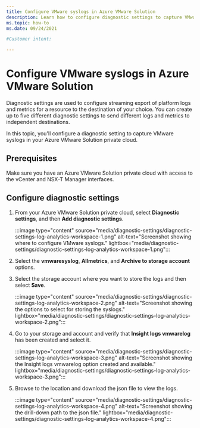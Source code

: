 ```yaml
---
title: Configure VMware syslogs in Azure VMware Solution
description: Learn how to configure diagnostic settings to capture VMware syslogs in your Azure VMware Solution private cloud.
ms.topic: how-to 
ms.date: 09/24/2021

#Customer intent: 

---
```


# Configure VMware syslogs in Azure VMware Solution

Diagnostic settings are used to configure streaming export of platform logs and metrics for a resource to the destination of your choice. You can create up to five different diagnostic settings to send different logs and metrics to independent destinations. 

In this topic, you'll configure a diagnostic setting to capture VMware syslogs in your Azure VMware Solution private cloud. 

## Prerequisites

Make sure you have an Azure VMware Solution private cloud with access to the vCenter and NSX-T Manager interfaces. 

## Configure diagnostic settings

1. From your Azure VMware Solution private cloud, select **Diagnostic settings**, and then **Add diagnostic settings**.
 
   :::image type="content" source="media/diagnostic-settings/diagnostic-settings-log-analytics-workspace-1.png" alt-text="Screenshot showing where to configure VMware syslogs." lightbox="media/diagnostic-settings/diagnostic-settings-log-analytics-workspace-1.png":::


1. Select the **vmwaresyslog**, **Allmetrics**, and **Archive to storage account** options.
 
1. Select the storage account where you want to store the logs and then select **Save**.

   :::image type="content" source="media/diagnostic-settings/diagnostic-settings-log-analytics-workspace-2.png" alt-text="Screenshot showing the options to select for storing the syslogs." lightbox="media/diagnostic-settings/diagnostic-settings-log-analytics-workspace-2.png":::

1. Go to your storage and account and verify that **Insight logs vmwarelog** has been created and select it. 
 
   :::image type="content" source="media/diagnostic-settings/diagnostic-settings-log-analytics-workspace-3.png" alt-text="Screenshot showing the Insight logs vmwarelog option created and available." lightbox="media/diagnostic-settings/diagnostic-settings-log-analytics-workspace-3.png":::


1. Browse to the location and download the json file to view the logs.

   :::image type="content" source="media/diagnostic-settings/diagnostic-settings-log-analytics-workspace-4.png" alt-text="Screenshot showing the drill-down path to the json file." lightbox="media/diagnostic-settings/diagnostic-settings-log-analytics-workspace-4.png"::: 

